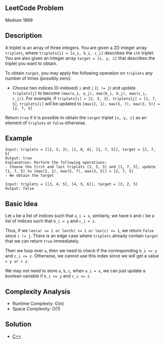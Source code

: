 ## LeetCode Problem
Medium 1899

## Description
A triplet is an array of three integers. You are given a 2D integer array `triplets`, where `triplets[i] = [a_i, b_i, c_i]` describes the `ith` triplet. You are also given an integer array `target = [x, y, z]` that describes the triplet you want to obtain.

To obtain `target`, you may apply the following operation on `triplets` any number of times (possibly zero):
- Choose two indices (0-indexed) `i` and `j` (`i != j`) and update `triplets[j]` to become `[max(a_i, a_j), max(b_i, b_j), max(c_i, c_j)]`. For example, if `triplets[i] = [2, 5, 3], triplets[j] = [1, 7, 5]`, `triplets[i]` will be updated to `[max(2, 1), max(5, 7), max(3, 5)] = [2, 7, 5]`

Return `true` if it is possible to obtain the `target` triplet `[x, y, z]` as an element of `triplets` or `false` otherwise.

## Example
```
Input: triplets = [[2, 5, 3], [1, 8, 4], [1, 7, 5]], target = [2, 7, 5]
Output: true
Explanation: Perform the following operations:
- Choose the first and last triplets [2, 5, 3] and [1, 7, 5], update [1, 7, 5] to [max(2, 1), max(5, 7), max(3, 5)] = [2, 7, 5]
- We obtain the target

Input: triplets = [[3, 4, 5], [4, 5, 6]], target = [3, 2, 5]
Output: false
```

## Basic Idea
Let `a` be a list of indices such that `a_i = x`, similarly, we have `b` and `c` be a list of indices such that `b_i = y` and `c_i = z`.

Thus, if we `len(a) <= 1 or len(b) <= 1 or len(c) <= 1`, we return `false` since `i != j`. There is an edge case where `triplets` already contain `target` that we can return `true` immediately.

Then we loop over `a`, then we need to check if the corresponding `b_i <= y` and `c_i <= z`. Otherwise, we cannot use this index since we will get a value `> y or > z`.

We may not need to store `a`, `b`, `c`, when `a_i = x`, we can just update a boolean variable if `b_i <= y` and `c_i <= z`.

## Complexity Analysis
- Runtime Complexty: O(n)
- Space Complexity: O(1)

## Solution
- [C++](./solution.cpp)